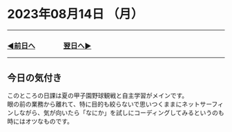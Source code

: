# 2023年08月14日 （月）

---

### [◀️前日へ](https://github.com/yuasys/chatty-journal/blob/main/2023/08/2023-08-13.md)&emsp;&emsp;&emsp;&emsp;[翌日へ▶️](https://github.com/yuasys/chatty-journal/blob/main/2023/08/2023-08-15.md)

---

## 今日の気付き

このところの日課は夏の甲子園野球観戦と自主学習がメインです。  
眼の前の業務から離れて、特に目的も絞らないで思いつくままにネットサーフィンしながら、気が向いたら「なにか」を試しにコーディングしてみるというのも時にはオツなものです。  
